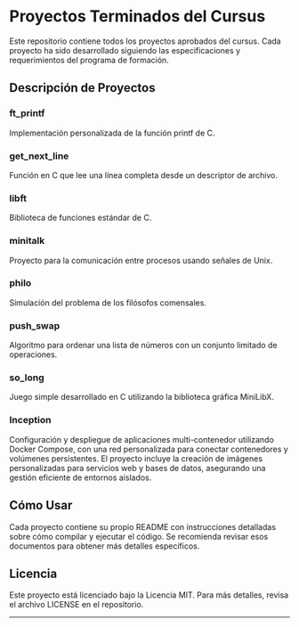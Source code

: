 # Proyectos Terminados del Cursus

Este repositorio contiene todos los proyectos aprobados del cursus. Cada proyecto ha sido desarrollado siguiendo las especificaciones y requerimientos del programa de formación.

## Descripción de Proyectos

### ft_printf
Implementación personalizada de la función printf de C.

### get_next_line
Función en C que lee una línea completa desde un descriptor de archivo.

### libft
Biblioteca de funciones estándar de C.

### minitalk
Proyecto para la comunicación entre procesos usando señales de Unix.

### philo
Simulación del problema de los filósofos comensales.

### push_swap
Algoritmo para ordenar una lista de números con un conjunto limitado de operaciones.

### so_long
Juego simple desarrollado en C utilizando la biblioteca gráfica MiniLibX.

### Inception
Configuración y despliegue de aplicaciones multi-contenedor utilizando Docker Compose, con una red personalizada para conectar contenedores y volúmenes persistentes. 
El proyecto incluye la creación de imágenes personalizadas para servicios web y bases de datos, asegurando una gestión eficiente de entornos aislados.

## Cómo Usar

Cada proyecto contiene su propio README con instrucciones detalladas sobre cómo compilar y ejecutar el código. Se recomienda revisar esos documentos para obtener más detalles específicos.

## Licencia

Este proyecto está licenciado bajo la Licencia MIT. Para más detalles, revisa el archivo LICENSE en el repositorio.

---
